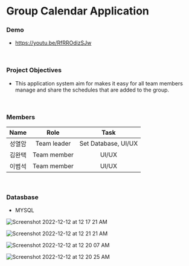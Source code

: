 # Group Calendar Application

### Demo
- https://youtu.be/RfRROdizSJw

<br/>

### Project Objectives

- This application system aim for makes it easy for all team members</br>
manage and share the schedules that are added to the group.
<br/>

### Members

| Name | Role | Task |
| :---: | :---: | :---: |
| 성열암 | Team leader | Set Database, UI/UX |
| 김완택 | Team member | UI/UX |
| 이범석 | Team member | UI/UX |

<br/>

### **Datasbase**

- MYSQL

![Screenshot 2022-12-12 at 12 17 21 AM](https://user-images.githubusercontent.com/56868605/206912045-dc21c9ad-c8fb-497a-b447-c7ef0e753d18.png)

![Screenshot 2022-12-12 at 12 21 21 AM](https://user-images.githubusercontent.com/56868605/206912260-ab72abb0-2ca5-4b01-a51d-a02744338596.png)

![Screenshot 2022-12-12 at 12 20 07 AM](https://user-images.githubusercontent.com/56868605/206912197-f81f4a44-7237-45c7-a840-c50cf6d92e42.png)

![Screenshot 2022-12-12 at 12 20 25 AM](https://user-images.githubusercontent.com/56868605/206912216-20106f35-d20e-4631-b8df-64d8e6b6364c.png)
